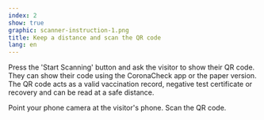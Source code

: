 ```yaml
---
index: 2
show: true
graphic: scanner-instruction-1.png
title: Keep a distance and scan the QR code
lang: en
---
```

Press the 'Start Scanning' button and ask the visitor to show their QR code. They can show their code using the CoronaCheck app or the paper version. The QR code acts as a valid vaccination record, negative test certificate or recovery and can be read at a safe distance. 

Point your phone camera at the visitor's phone. Scan the QR code.
